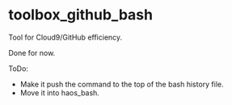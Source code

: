 # toolbox_github_bash

Tool for Cloud9/GitHub efficiency.

Done for now.

ToDo:
* Make it push the command to the top of the bash history file.
* Move it into haos_bash.
